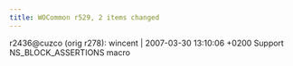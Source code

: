 ```yaml
---
title: WOCommon r529, 2 items changed
---
```


r2436@cuzco (orig r278): wincent | 2007-03-30 13:10:06 +0200 Support NS\_BLOCK\_ASSERTIONS macro
